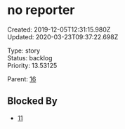 # no reporter

Created: 2019-12-05T12:31:15.980Z  
Updated: 2020-03-23T09:37:22.698Z

Type: story  
Status: backlog  
Priority: 13.53125

Parent: [16](16.md "new title")

## Blocked By
- [11](11.md "Edited title")
